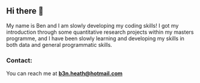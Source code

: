 ## Hi there 👋

<!--
**B3nHeath/B3nHeath** is a ✨ _special_ ✨ repository because its `README.md` (this file) appears on your GitHub profile.
Here are some ideas to get you started:

- 🔭 I’m currently working on ...
- 🌱 I’m currently learning ...
- 👯 I’m looking to collaborate on ...
- 🤔 I’m looking for help with ...
- 💬 Ask me about ...
- 📫 How to reach me: ...
- 😄 Pronouns: ...
- ⚡ Fun fact: ...
-->

My name is Ben and I am slowly developing my coding skills! I got my introduction through some quantitative research projects within my masters programme, and I have been slowly learning and developing my skills in both data and general programmatic skills. 

### Contact:

You can reach me at **b3n.heath@hotmail.com**
